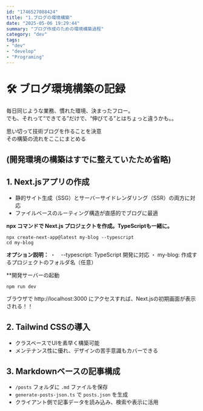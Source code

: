 ```yaml
---
id: "1746527088424"
title: "1.ブログの環境構築"
date: "2025-05-06 19:29:44"
summary: "ブログ作成のための環境構築過程"
category: "dev"
tags:
- "dev"
- "develop"
- "Programing"
---
```




# 🛠️ ブログ環境構築の記録

毎日同じような業務、慣れた環境、決まったフロー。  
でも、それって“できてる”だけで、“伸びてる”とはちょっと違うかも。。

思い切って技術ブログを作ることを決意  
その構築の流れをここにまとめる

(開発環境の構築はすでに整えていたため省略)
---
## 1. Next.jsアプリの作成
- 静的サイト生成（SSG）とサーバーサイドレンダリング（SSR）の両方に対応
- ファイルベースのルーティング構造が直感的でブログに最適

**npx コマンドで Next.js プロジェクトを作成。TypeScriptも一緒に。**
```
npx create-next-app@latest my-blog --typescript
cd my-blog
```

**オプション説明：**
	・　--typescript: TypeScript 開発に対応
	・	my-blog: 作成するプロジェクトのフォルダ名（任意）

**開発サーバーの起動
```
npm run dev
```

ブラウザで http://localhost:3000 にアクセスすれば、Next.jsの初期画面が表示される！！

## 2. Tailwind CSSの導入
- クラスベースでUIを素早く構築可能
- メンテナンス性に優れ、デザインの苦手意識もカバーできる

## 3. Markdownベースの記事構成
- `/posts` フォルダに `.md` ファイルを保存
- `generate-posts-json.ts` で `posts.json` を生成
- クライアント側で記事データを読み込み、検索や表示に活用


